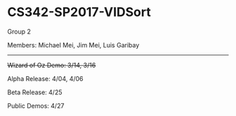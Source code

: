 # CS342-SP2017-VIDSort

Group 2

Members: Michael Mei, Jim Mei, Luis Garibay
___

<strike>Wizard of Oz Demo: 3/14, 3/16</strike>

Alpha Release: 4/04, 4/06

Beta Release: 4/25

Public Demos: 4/27
